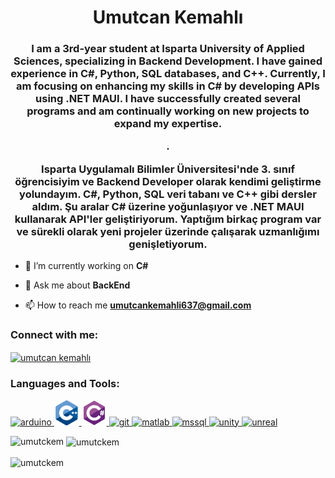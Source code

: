 <h1 align="center">Umutcan Kemahlı</h1>
<h3 align="center">I am a 3rd-year student at Isparta University of Applied Sciences, specializing in Backend Development. I have gained experience in C#, Python, SQL databases, and C++. Currently, I am focusing on enhancing my skills in C# by developing APIs using .NET MAUI. I have successfully created several programs and am continually working on new projects to expand my expertise.

.

Isparta Uygulamalı Bilimler Üniversitesi'nde 3. sınıf öğrencisiyim ve Backend Developer olarak kendimi geliştirme yolundayım. C#, Python, SQL veri tabanı ve C++ gibi dersler aldım. Şu aralar C# üzerine yoğunlaşıyor ve .NET MAUI kullanarak API'ler geliştiriyorum. Yaptığım birkaç program var ve sürekli olarak yeni projeler üzerinde çalışarak uzmanlığımı genişletiyorum.</h3>

- 🔭 I’m currently working on **C#**

- 💬 Ask me about **BackEnd**

- 📫 How to reach me **umutcankemahli637@gmail.com**

<h3 align="left">Connect with me:</h3>
<p align="left">
<a href="https://linkedin.com/in/umutcan kemahlı" target="blank"><img align="center" src="https://raw.githubusercontent.com/rahuldkjain/github-profile-readme-generator/master/src/images/icons/Social/linked-in-alt.svg" alt="umutcan kemahlı" height="30" width="40" /></a>
</p>

<h3 align="left">Languages and Tools:</h3>
<p align="left"> <a href="https://www.arduino.cc/" target="_blank" rel="noreferrer"> <img src="https://cdn.worldvectorlogo.com/logos/arduino-1.svg" alt="arduino" width="40" height="40"/> </a> <a href="https://www.w3schools.com/cpp/" target="_blank" rel="noreferrer"> <img src="https://raw.githubusercontent.com/devicons/devicon/master/icons/cplusplus/cplusplus-original.svg" alt="cplusplus" width="40" height="40"/> </a> <a href="https://www.w3schools.com/cs/" target="_blank" rel="noreferrer"> <img src="https://raw.githubusercontent.com/devicons/devicon/master/icons/csharp/csharp-original.svg" alt="csharp" width="40" height="40"/> </a> <a href="https://git-scm.com/" target="_blank" rel="noreferrer"> <img src="https://www.vectorlogo.zone/logos/git-scm/git-scm-icon.svg" alt="git" width="40" height="40"/> </a> <a href="https://www.mathworks.com/" target="_blank" rel="noreferrer"> <img src="https://upload.wikimedia.org/wikipedia/commons/2/21/Matlab_Logo.png" alt="matlab" width="40" height="40"/> </a> <a href="https://www.microsoft.com/en-us/sql-server" target="_blank" rel="noreferrer"> <img src="https://www.svgrepo.com/show/303229/microsoft-sql-server-logo.svg" alt="mssql" width="40" height="40"/> </a> <a href="https://unity.com/" target="_blank" rel="noreferrer"> <img src="https://www.vectorlogo.zone/logos/unity3d/unity3d-icon.svg" alt="unity" width="40" height="40"/> </a> <a href="https://unrealengine.com/" target="_blank" rel="noreferrer"> <img src="https://raw.githubusercontent.com/kenangundogan/fontisto/036b7eca71aab1bef8e6a0518f7329f13ed62f6b/icons/svg/brand/unreal-engine.svg" alt="unreal" width="40" height="40"/> </a> </p>

<p><img align="left" src="https://github-readme-stats.vercel.app/api/top-langs?username=umutckem&show_icons=true&locale=en&layout=compact" alt="umutckem" /></p>

<p>&nbsp;<img align="center" src="https://github-readme-stats.vercel.app/api?username=umutckem&show_icons=true&locale=en" alt="umutckem" /></p>

<p><img align="center" src="https://github-readme-streak-stats.herokuapp.com/?user=umutckem&" alt="umutckem" /></p>

